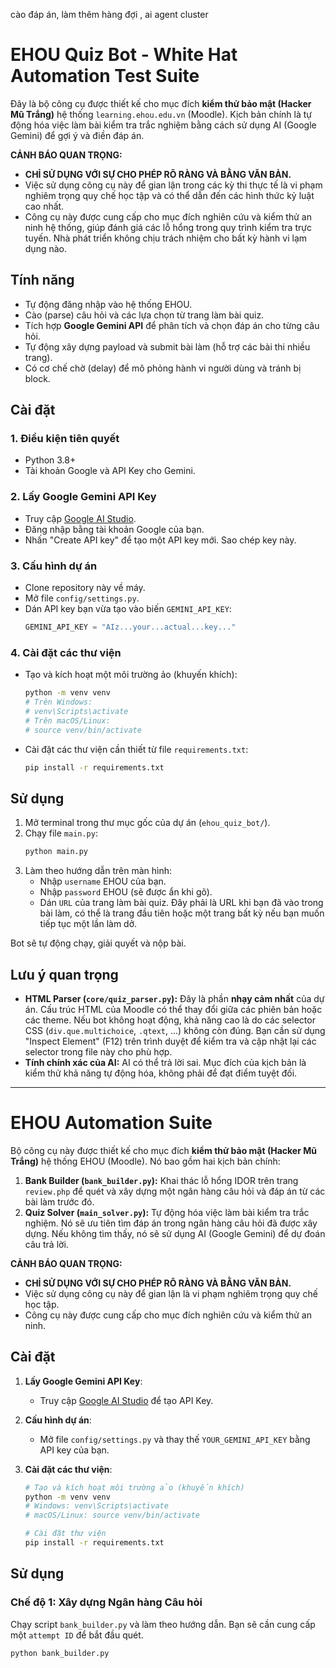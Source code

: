 cào đáp án, làm thêm hàng đợi , ai agent cluster

# EHOU Quiz Bot - White Hat Automation Test Suite

Đây là bộ công cụ được thiết kế cho mục đích **kiểm thử bảo mật (Hacker Mũ Trắng)** hệ thống `learning.ehou.edu.vn` (Moodle). Kịch bản chính là tự động hóa việc làm bài kiểm tra trắc nghiệm bằng cách sử dụng AI (Google Gemini) để gợi ý và điền đáp án.

**CẢNH BÁO QUAN TRỌNG:**
- **CHỈ SỬ DỤNG VỚI SỰ CHO PHÉP RÕ RÀNG VÀ BẰNG VĂN BẢN.**
- Việc sử dụng công cụ này để gian lận trong các kỳ thi thực tế là vi phạm nghiêm trọng quy chế học tập và có thể dẫn đến các hình thức kỷ luật cao nhất.
- Công cụ này được cung cấp cho mục đích nghiên cứu và kiểm thử an ninh hệ thống, giúp đánh giá các lỗ hổng trong quy trình kiểm tra trực tuyến. Nhà phát triển không chịu trách nhiệm cho bất kỳ hành vi lạm dụng nào.

## Tính năng

- Tự động đăng nhập vào hệ thống EHOU.
- Cào (parse) câu hỏi và các lựa chọn từ trang làm bài quiz.
- Tích hợp **Google Gemini API** để phân tích và chọn đáp án cho từng câu hỏi.
- Tự động xây dựng payload và submit bài làm (hỗ trợ các bài thi nhiều trang).
- Có cơ chế chờ (delay) để mô phỏng hành vi người dùng và tránh bị block.

## Cài đặt

### 1. Điều kiện tiên quyết
- Python 3.8+
- Tài khoản Google và API Key cho Gemini.

### 2. Lấy Google Gemini API Key
- Truy cập [Google AI Studio](https://aistudio.google.com/app/apikey).
- Đăng nhập bằng tài khoản Google của bạn.
- Nhấn "Create API key" để tạo một API key mới. Sao chép key này.

### 3. Cấu hình dự án
- Clone repository này về máy.
- Mở file `config/settings.py`.
- Dán API key bạn vừa tạo vào biến `GEMINI_API_KEY`:
  ```python
  GEMINI_API_KEY = "AIz...your...actual...key..."
  ```

### 4. Cài đặt các thư viện
- Tạo và kích hoạt một môi trường ảo (khuyến khích):
  ```bash
  python -m venv venv
  # Trên Windows:
  # venv\Scripts\activate
  # Trên macOS/Linux:
  # source venv/bin/activate
  ```
- Cài đặt các thư viện cần thiết từ file `requirements.txt`:
  ```bash
  pip install -r requirements.txt
  ```

## Sử dụng

1.  Mở terminal trong thư mục gốc của dự án (`ehou_quiz_bot/`).
2.  Chạy file `main.py`:
    ```bash
    python main.py
    ```
3.  Làm theo hướng dẫn trên màn hình:
    - Nhập `username` EHOU của bạn.
    - Nhập `password` EHOU (sẽ được ẩn khi gõ).
    - Dán `URL` của trang làm bài quiz. Đây phải là URL khi bạn đã vào trong bài làm, có thể là trang đầu tiên hoặc một trang bất kỳ nếu bạn muốn tiếp tục một lần làm dở.

Bot sẽ tự động chạy, giải quyết và nộp bài.

## Lưu ý quan trọng
- **HTML Parser (`core/quiz_parser.py`):** Đây là phần **nhạy cảm nhất** của dự án. Cấu trúc HTML của Moodle có thể thay đổi giữa các phiên bản hoặc các theme. Nếu bot không hoạt động, khả năng cao là do các selector CSS (`div.que.multichoice`, `.qtext`, ...) không còn đúng. Bạn cần sử dụng "Inspect Element" (F12) trên trình duyệt để kiểm tra và cập nhật lại các selector trong file này cho phù hợp.
- **Tính chính xác của AI:** AI có thể trả lời sai. Mục đích của kịch bản là kiểm thử khả năng tự động hóa, không phải để đạt điểm tuyệt đối.


------


# EHOU Automation Suite

Bộ công cụ này được thiết kế cho mục đích **kiểm thử bảo mật (Hacker Mũ Trắng)** hệ thống EHOU (Moodle). Nó bao gồm hai kịch bản chính:

1.  **Bank Builder (`bank_builder.py`):** Khai thác lỗ hổng IDOR trên trang `review.php` để quét và xây dựng một ngân hàng câu hỏi và đáp án từ các bài làm trước đó.
2.  **Quiz Solver (`main_solver.py`):** Tự động hóa việc làm bài kiểm tra trắc nghiệm. Nó sẽ ưu tiên tìm đáp án trong ngân hàng câu hỏi đã được xây dựng. Nếu không tìm thấy, nó sẽ sử dụng AI (Google Gemini) để dự đoán câu trả lời.

**CẢNH BÁO QUAN TRỌNG:**
- **CHỈ SỬ DỤNG VỚI SỰ CHO PHÉP RÕ RÀNG VÀ BẰNG VĂN BẢN.**
- Việc sử dụng công cụ này để gian lận là vi phạm nghiêm trọng quy chế học tập.
- Công cụ này được cung cấp cho mục đích nghiên cứu và kiểm thử an ninh.

## Cài đặt

1.  **Lấy Google Gemini API Key**:
    - Truy cập [Google AI Studio](https://aistudio.google.com/app/apikey) để tạo API Key.

2.  **Cấu hình dự án**:
    - Mở file `config/settings.py` và thay thế `YOUR_GEMINI_API_KEY` bằng API key của bạn.

3.  **Cài đặt các thư viện**:
    ```bash
    # Tạo và kích hoạt môi trường ảo (khuyến khích)
    python -m venv venv
    # Windows: venv\Scripts\activate
    # macOS/Linux: source venv/bin/activate

    # Cài đặt thư viện
    pip install -r requirements.txt
    ```

## Sử dụng

### Chế độ 1: Xây dựng Ngân hàng Câu hỏi
Chạy script `bank_builder.py` và làm theo hướng dẫn. Bạn sẽ cần cung cấp một `attempt ID` để bắt đầu quét.
```bash
python bank_builder.py